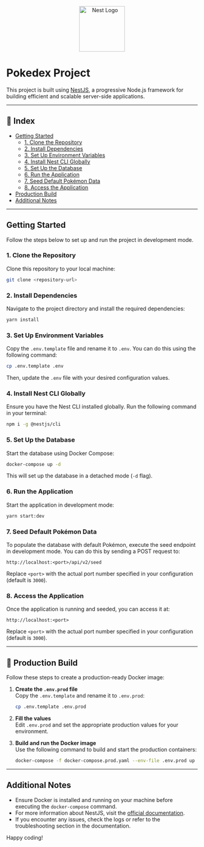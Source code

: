 <p align="center">
  <a href="http://nestjs.com/" target="blank">
    <img src="https://nestjs.com/img/logo-small.svg" width="120" alt="Nest Logo" />
  </a>
</p>

# Pokedex Project

This project is built using [NestJS](https://nestjs.com/), a progressive Node.js framework for building efficient and scalable server-side applications.

---

## 📖 Index

- [Getting Started](#getting-started)
  - [1. Clone the Repository](#1-clone-the-repository)
  - [2. Install Dependencies](#2-install-dependencies)
  - [3. Set Up Environment Variables](#3-set-up-environment-variables)
  - [4. Install Nest CLI Globally](#4-install-nest-cli-globally)
  - [5. Set Up the Database](#5-set-up-the-database)
  - [6. Run the Application](#6-run-the-application)
  - [7. Seed Default Pokémon Data](#7-seed-default-pokémon-data)
  - [8. Access the Application](#8-access-the-application)
- [Production Build](#production-build)
- [Additional Notes](#additional-notes)

---

## Getting Started

Follow the steps below to set up and run the project in development mode.

### 1. Clone the Repository

Clone this repository to your local machine:

```bash
git clone <repository-url>
```

### 2. Install Dependencies

Navigate to the project directory and install the required dependencies:

```bash
yarn install
```

### 3. Set Up Environment Variables

Copy the `.env.template` file and rename it to `.env`. You can do this using the following command:

```bash
cp .env.template .env
```

Then, update the `.env` file with your desired configuration values.

### 4. Install Nest CLI Globally

Ensure you have the Nest CLI installed globally. Run the following command in your terminal:

```bash
npm i -g @nestjs/cli
```

### 5. Set Up the Database

Start the database using Docker Compose:

```bash
docker-compose up -d
```

This will set up the database in a detached mode (`-d` flag).

### 6. Run the Application

Start the application in development mode:

```bash
yarn start:dev
```

### 7. Seed Default Pokémon Data

To populate the database with default Pokémon, execute the seed endpoint in development mode. You can do this by sending a POST request to:

```
http://localhost:<port>/api/v2/seed
```

Replace `<port>` with the actual port number specified in your configuration (default is `3000`).

### 8. Access the Application

Once the application is running and seeded, you can access it at:

```
http://localhost:<port>
```

Replace `<port>` with the actual port number specified in your configuration (default is `3000`).

---

## 🚀 Production Build

Follow these steps to create a production-ready Docker image:

1. **Create the `.env.prod` file**  
   Copy the `.env.template` and rename it to `.env.prod`:

   ```bash
   cp .env.template .env.prod
   ```

2. **Fill the values**  
   Edit `.env.prod` and set the appropriate production values for your environment.

3. **Build and run the Docker image**  
   Use the following command to build and start the production containers:

   ```bash
   docker-compose -f docker-compose.prod.yaml --env-file .env.prod up --build
   ```

---

## Additional Notes

- Ensure Docker is installed and running on your machine before executing the `docker-compose` command.
- For more information about NestJS, visit the [official documentation](https://docs.nestjs.com/).
- If you encounter any issues, check the logs or refer to the troubleshooting section in the documentation.

Happy coding!